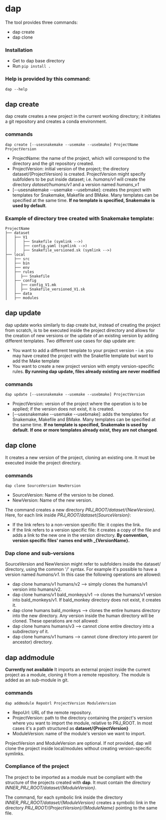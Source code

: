 # dap
The tool provides three commands:
* dap create
* dap clone

### Installation
* Get to dap base directory
* Run `pip install .`

### Help is provided by this command:
`dap --help`

## dap create
dap create creates a new project in the current working directory; it initiates a git repository and creates a conda environment.
### commands
`dap create [--usesnakemake --usemake --usebmake] ProjectName ProjectVersion`
* ProjectName: the name of the project, which will correspond to the directory and the git repository created.
* ProjectVersion: initial version of the project; the directory dataset/{ProjectVersion} is created. ProjectVersion might specify subfolders to be put inside dataset; i.e. *humans/v1* will create the directory *dataset/humans/v1* and a version named *humans_v1*
* [--usesnakemake --usemake --usebmake]: creates the project with templates for Snakemake, Makefile and BMake. Many templates can be specified at the same time. **If no template is specified, Snakemake is used by default**.
 
### Example of directory tree created with Snakemake template:
```
ProjectName
├── dataset
│   ├── V1
│   │   ├── Snakefile (symlink -->)
│   │   ├── config.yaml (symlink -->)
│   │   ├── Snakefile_versioned.sk (symlink -->)
├── local
│   ├── src
│   ├── bin
│   ├── env
│   ├── rules
│   │  ├── Snakefile
│   ├── config
│   │  ├── config_V1.mk
│   │  ├── Snakefile_versioned_V1.sk
│   ├── data
│   ├── modules
```

## dap update
dap update works similarly to dap create but, instead of creating the project from scratch, is to be executed inside the project directory and allows for the creation of new versions or the update of an existing version by adding different templates.
Two different use cases for dap update are:
* You want to add a different template to your project version - i.e. you may have created the project with the Snakefile template but want to add the Make template
* You want to create a new project version with empty version-specific rules.
**By running dap update, files already existing are never modified**

### commands
`dap update [--usesnakemake --usemake --usebmake] ProjectVersion`
* ProjectVersion: version of the project where the operation is to be applied; if the version does not exist, it is created.
* [--usesnakemake --usemake --usebmake]: adds the templates for Snakemake, Makefile and BMake. Many templates can be specified at the same time. **If no template is specified, Snakemake is used by default**.  **If one or more templates already exist, they are not changed**.


## dap clone
It creates a new version of the project, cloning an existing one.
It must be executed inside the project directory.
### commands
`dap clone SourceVersion NewVersion`
* SourceVersion: Name of the version to be cloned.
* NewVersion: Name of the new version.

The command creates a new directory  *PRJ_ROOT/dataset/{NewVersion}*. Here, for each link inside *PRJ_ROOT/dataset{SourceVersion}*:
* If the link refers to a non-version specific file: it copies the link.
* If the link refers to a version specific file: it creates a copy of the file and adds a link to the new one in the version directory.
**By convention, version specific files' names end with _{VersionName}.**

### Dap clone and sub-versions
SourceVersion and NewVersion might refer to subfolders inside the dataset/ directory, using the common '/' syntax. For example it's possible to have a version named *humans/v1*. In this case the following operations are allowed:
* dap clone humans/v1 humans/v2 --> simply clones the humans/v1 version into humans/v2.
* dap clone humans/v1 bald_monkeys/v1 --> clones the humans/v1 version into bald_monkeys/v1. If bald_monkey directory does not exist, it creates it.
* dap clone humans bald_monkeys --> clones the entire humans directory into the new directory. Any version inside the human directory will be cloned.
These operations are not allowed:
* dap clone humans humans/v3 --> cannot clone entire directory into a subdirectory of it.
* dap clone humans/v1 humans --> cannot clone directory into parent (or ancestor) directory.

## dap addmodule
**Currently not available**
It imports an external project inside the current project as a module, cloning it from a remote repository. 
The module is added as an sub-module in git.
### commands
`dap addmodule RepoUrl ProjectVersion ModuleVersion`
* RepoUrl: URL of the remote repository.
* ProjectVersion: path to the directory containing the project's version where you want to import the module, relative to PRJ_ROOT. In most cases it's a path structured as **dataset/{ProjectVersion}**
* ModuleVersion: name of the module's version we want to import.

ProjectVersion and ModuleVersion are optional. If not provided, dap will clone the project inside local/modules without creating version-specific symlinks.

### Compliance of the project
The project to be imported as a module must be compliant with the structure of the projects created with **dap**. It must contain the directory *INNER_PRJ_ROOT/dataset/{ModuleVersion}*.

The command, for each symbolic link inside the directory *INNER_PRJ_ROOT/dataset/{ModuleVersion}* creates a symbolic link in the directory *PRJ_ROOT/{ProjectVersion}/{ModuleName}* pointing to the same file.
